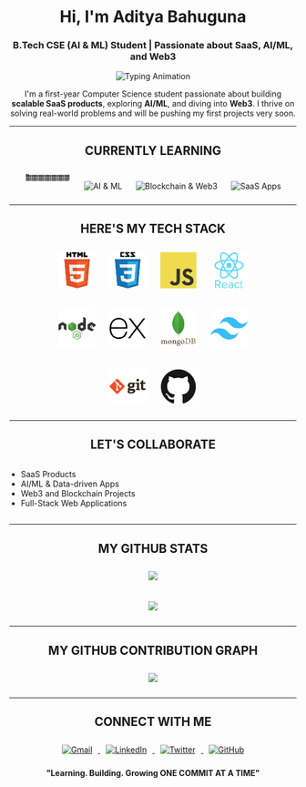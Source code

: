 <!-- START - Profile README -->

<h1 align="center"><b>Hi, I'm Aditya Bahuguna</b></h1>
<h3 align="center">
  B.Tech CSE (AI & ML) Student | Passionate about SaaS, AI/ML, and Web3
</h3>

<!-- Animated Typing Effect -->
<p align="center">
  <img src="https://readme-typing-svg.herokuapp.com?font=JetBrains+Mono&size=24&pause=1000&color=00FFC6&center=true&vCenter=true&width=600&lines=Learning+Relentlessly.;Building+with+Purpose.;Aiming+for+Excellence." alt="Typing Animation" />
</p>

<p align="center">
  I'm a first-year Computer Science student passionate about building 
  <b>scalable SaaS products</b>, exploring <b>AI/ML</b>, and diving into <b>Web3</b>.  
  I thrive on solving real-world problems and will be pushing my first projects very soon.
</p>

---

<h2 align="center"><b>CURRENTLY LEARNING</b></h2>
<p align="center">
  <img src="https://raw.githubusercontent.com/Platane/snk/output/github-contribution-grid-snake.svg" width="80" title="Full-Stack Web Development" style="margin:10px;">
  <img src="https://media.giphy.com/media/2IudUHdI075HL02Pkk/giphy.gif" width="80" title="AI & ML" style="margin:10px;">
  <img src="https://media.giphy.com/media/kdFc8fubgS31b8DsVu/giphy.gif" width="80" title="Blockchain & Web3" style="margin:10px;">
  <img src="https://media.giphy.com/media/26tn33aiTi1jkl6H6/giphy.gif" width="80" title="SaaS Apps" style="margin:10px;">
</p>

---

<h2 align="center"><b>HERE'S MY TECH STACK</b></h2>

<p align="center">
  <img src="https://raw.githubusercontent.com/devicons/devicon/master/icons/html5/html5-original-wordmark.svg" width="65" title="HTML5" style="margin:10px;">
  <img src="https://raw.githubusercontent.com/devicons/devicon/master/icons/css3/css3-original-wordmark.svg" width="65" title="CSS3" style="margin:10px;">
  <img src="https://raw.githubusercontent.com/devicons/devicon/master/icons/javascript/javascript-original.svg" width="65" title="JavaScript" style="margin:10px;">
  <img src="https://raw.githubusercontent.com/devicons/devicon/master/icons/react/react-original-wordmark.svg" width="65" title="React" style="margin:10px;">
</p>

<p align="center">
  <img src="https://raw.githubusercontent.com/devicons/devicon/master/icons/nodejs/nodejs-original-wordmark.svg" width="65" title="Node.js" style="margin:10px;">
  <img src="https://raw.githubusercontent.com/devicons/devicon/master/icons/express/express-original.svg" width="65" title="Express.js" style="margin:10px;">
  <img src="https://raw.githubusercontent.com/devicons/devicon/master/icons/mongodb/mongodb-original-wordmark.svg" width="65" title="MongoDB" style="margin:10px;">
  <img src="https://raw.githubusercontent.com/devicons/devicon/master/icons/tailwindcss/tailwindcss-plain.svg" width="65" title="Tailwind CSS" style="margin:10px;">
</p>

<p align="center">
  <img src="https://raw.githubusercontent.com/devicons/devicon/master/icons/git/git-original-wordmark.svg" width="65" title="Git" style="margin:10px;">
  <img src="https://raw.githubusercontent.com/devicons/devicon/master/icons/github/github-original.svg" width="65" title="GitHub" style="margin:10px;">
</p>

---

<h2 align="center"><b>LET'S COLLABORATE</b></h2>
<p align="center" style="font-size:16px; line-height:2;">
  <ul style="display:inline-block; text-align:left; padding-left:20px;">
    <li>SaaS Products</li>
    <li>AI/ML & Data-driven Apps</li>
    <li>Web3 and Blockchain Projects</li>
    <li>Full-Stack Web Applications</li>
  </ul>
</p>

---

<h2 align="center"><b>MY GITHUB STATS</b></h2>
<p align="center">
  <img src="https://github-readme-streak-stats.herokuapp.com/?user=zeditya&theme=react&hide_border=true&ring=00FFC6&fire=00FFC6&currStreakLabel=00FFC6" style="margin:10px;">
</p>
<p align="center">
  <img src="https://github-readme-stats.vercel.app/api/top-langs/?username=zeditya&layout=compact&theme=react&title_color=00FFC6&icon_color=00FFC6&hide_border=true&bg_color=0D1117" style="margin:10px;">
</p>

---

<h2 align="center"><b>MY GITHUB CONTRIBUTION GRAPH</b></h2>
<p align="center">
  <picture>
    <source media="(prefers-color-scheme: dark)" srcset="https://github-readme-activity-graph.vercel.app/graph?username=zeditya&theme=react-dark&hide_border=false&area=true&custom_title=My%20Contribution%20Graph">
    <source media="(prefers-color-scheme: light)" srcset="https://github-readme-activity-graph.vercel.app/graph?username=zeditya&theme=github-light&hide_border=false&area=true&custom_title=My%20Contribution%20Graph">
    <img src="https://github-readme-activity-graph.vercel.app/graph?username=zeditya&theme=react-dark&hide_border=false&area=true&custom_title=My%20Contribution%20Graph" style="margin:10px;">
  </picture>
</p>

---

<h2 align="center"><b>CONNECT WITH ME</b></h2>
<p align="center">
  <a href="mailto:adityabahuguna098@gmail.com">
    <img src="https://raw.githubusercontent.com/gauravghongde/social-icons/master/PNG/White/Gmail_white.png" width="55" title="Gmail" style="margin:10px;">
  </a>
  <a href="https://www.linkedin.com/in/aditya-bahuguna-1b1607360">
    <img src="https://raw.githubusercontent.com/gauravghongde/social-icons/master/PNG/White/LinkedIN_white.png" width="55" title="LinkedIn" style="margin:10px;">
  </a>
  <a href="https://x.com/zeditya?t=dgQxyIpScT2j6UcvkbsEdQ&s=08">
    <img src="https://raw.githubusercontent.com/gauravghongde/social-icons/master/PNG/White/Twitter_white.png" width="55" title="Twitter" style="margin:10px;">
  </a>
  <a href="https://github.com/zeditya">
    <img src="https://raw.githubusercontent.com/gauravghongde/social-icons/master/PNG/White/Github_white.png" width="55" title="GitHub" style="margin:10px;">
  </a>
</p>

<p align="center"><b>"Learning. Building. Growing ONE COMMIT AT A TIME"</b></p>

<!-- END - Profile README -->
